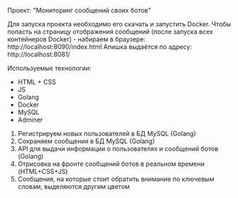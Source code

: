 Проект: "Мониторинг сообщений своих ботов"

Для запуска проекта необходимо его скачать и запустить Docker.
Чтобы попасть на страницу отображения сообщений (после запуска всех контейнеров Docker) - набираем в браузере: http://localhost:8090/index.html
Апишка выдаётся по адресу: http://localhost:8081/

Используемые технологии:
  - HTML + CSS
  - JS
  - Golang
  - Docker
  - MySQL
  - Adminer

1. Регистрируем новых пользователей в БД MySQL (Golang)
2. Сохраняем сообщения в БД MySQL (Golang)
3. API для выдачи информации о пользователях и сообщений ботов (Golang)
4. Отрисовка на фронте сообщений ботов в реальном времени (HTML+CSS+JS)
5. Сообщения, на которые стоит обратить внимание по ключевым словам, выделяются другим цветом
